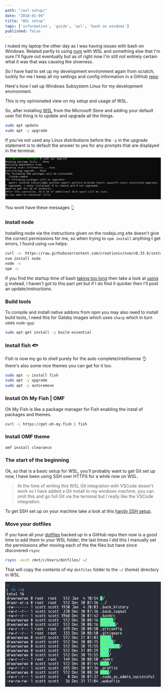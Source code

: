 ```yaml
---
path: "/wsl-setup/"
date: "2018-01-04"
title: "WSL setup"
tags: ['information', 'guide', 'wsl', 'bash on windows']
published: false
---
```


I nuked my laptop the other day as I was having issues with bash on Windows.
Related partly to using [nvm][slowbash] with WSL and something else that I'm
sure I'll figure out eventually but as of right now I'm still not entirely
certain what it was that was causing the slowness.

So I have had to set up my development environment again from scratch, luckily
for me I keep all my settings and config information in a GitHub
[repo][settingsrepo]

Here's how I set up Windows Subsystem Linux for my development environment.

This is my opinionated view on my setup and usage of WSL.

So, after installing [WSL][wslmsstore] from the Microsoft Store and adding your
default user fist thing is to update and upgrade all the things.

```sh
sudo apt update
sudo apt -y upgrade
```

If you've not used any Linux distributions before the `-y` in the upgrade
statement is to default the answer to yes for any prompts that are displayed in
the terminal.

![upgrade image](./upgrade-yes.png)

You wont have these messages 👆

### Install node

Installing node via the instructions given on the nodejs.org site doesn't give
the correct permissions for me, so when trying to `npm install` anything I get
errors, I found using `nvm` helps:

```sh
curl -o- https://raw.githubusercontent.com/creationix/nvm/v0.33.6/install.sh | bash
nvm install node
node -v
npm -v
```

If you find the startup time of bash [taking too long][slowbash] then take a
look at [using n][usen] instead, I haven't got to this part yet but if I do find
it quicker then I'll post an update/instructions.

### Build tools

To compile and install native addons from npm you may also need to install build
tools, I need this for Gatsby images which uses `sharp` which in turn uses
`node-gyp`:

```sh
sudo apt-get install -y build-essential
```

### Install fish 🐟

Fish is now my go to shell purely for the auto complete/intellisense 👌 there's
also some nice themes you can get for it too.

```sh
sudo apt -y install fish
sudo apt -y upgrade
sudo apt -y autoremove
```

### Install Oh My Fish | OMF

Oh My Fish is like a package manager for Fish enabling the instal of packages
and themes.

```sh
curl -L https://get.oh-my.fish | fish
```

### Install OMF theme

```sh
omf install clearance
```

### The start of the beginning

Ok, so that is a basic setup for WSL, you'll probably want to get Git set up
now, I have been using SSH over HTTPS for a while now on WSL.

> At the time of writing this WSL Git integration with VSCode doesn't work so I
> have added a Git install to my windows machine, you can omit this and go full
> Git via the terminal but I really like the VSCode integration.

To get SSH set up on your machine take a look at this [handy SSH setup].

### Move your dotfiles

If you have all your [dotfiles] backed up in a GitHub repo then now is a good
time to add them to your WSL folder, the last times I did this I manually set
the permissions after moving each of the the files but have since discovered
`rsync`

```sh
rsync -avzh /mnt/c/Users/dotfiles/ ~/
```

That will copy the contents of my `dotfiles` folder to the `~/` (home) directory
in WSL

![bash files permissions](./bash-dotfiles.png)

<!-- links -->

[slowbash]: https://github.com/Microsoft/WSL/issues/776
[wslmsstore]: https://www.microsoft.com/store/productId/9NBLGGH4MSV6
[usen]: https://github.com/Microsoft/WSL/issues/776#issuecomment-266112578
[settingsrepo]: https://github.com/spences10/settings
[dotfiles]: https://github.com/spences10/dotfiles
[handy ssh setup]: https://github.com/spences10/cheat-sheets/blob/master/git.md#how-to-authenticate-with-github-using-ssh
